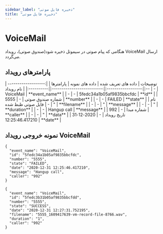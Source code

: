 ```yaml
---
sidebar_label: "ذخیره فایل صوتی"
title: "ذخیره فایل صوتی"
---
```



# VoiceMail

هنگامی که پیام صوتی در سیموتل ذخیره شود(صندوق صوتی)، رویداد  VoiceMail ارسال می‌گردد.


## پارامترهای رویداد
<div class="custom-table">
|        توضیحات        | داده های تعریف شده |       داده های نمونه       |  پارامترها |
|:---------------------:|:------------------:|:--------------------------:|:----------:|
|       نام رویداد      |          -         |          VoiceMail         | **event_name** |
|           -           |          -         |  5fedc34a1b05af9835bbcfdc  |     **id**     |
|    شماره صندوق صوتی   |          -         |            5555            |   **number**   |
|            -          |          -         |           FAILED           |    **state**   |
| نام فایل صوتی ظبط شده |          -         |              "             |  **filename**  |
|            -          |          -         |              "             |   **message**  |
|            -          |          -         |              "             |  **duration**  |
|            -          |          -         |         Hangup call        |   **message**  |
|       شماره مبدا      |          -         |             992            |   **caller**   |
|            -          |          -         |              "             |    **data**    |
|      تاریخ رویداد     |          -         | 2020-12-31 12:25:46.417210 |    **date**    |

</div>

## نمونه خروجی رویداد VoiceMail


```shell
{
  "event_name": "VoiceMail",
  "id": "5fedc34a1b05af9835bbcfdc",
  "number": "5555",
  "state": "FAILED",
  "date": "2020-12-31 12:25:46.417210",
  "message": "Hangup call",
  "caller": "992"
}
```

```shell
{
  "event_name": "VoiceMail",
  "id": "5fedc3b31b05af9835bbcfdd",
  "number": "5555",
  "state": "SUCCESS",
  "date": "2020-12-31 12:27:31.752195",
  "filename": "5555_1609417639-vm-record-file-8766.wav",
  "duration": "1",
  "caller": "992"
}
```